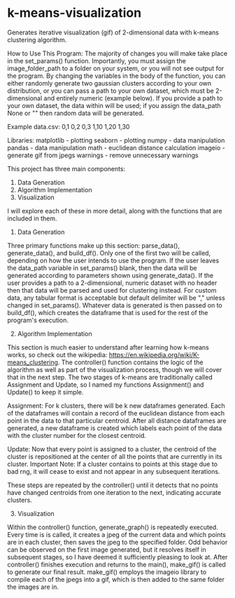 # k-means-visualization
Generates iterative visualization (gif) of 2-dimensional data with k-means clustering algorithm.

How to Use This Program:
  The majority of changes you will make take place in the set_params() function.
  Importantly, you must assign the image_folder_path to a folder on your system, or you will not see output for the program.
  By changing the variables in the body of the function, you can either randomly generate two gaussian clusters according to your own distribution,
  or you can pass a path to your own dataset, which must be 2-dimensional and entirely numeric (example below).
  If you provide a path to your own dataset, the data within will be used; if you assign the data_path None or "" then random data will be generated.


Example data.csv:
0,1
0,2
0,3
1,10
1,20
1,30

Libraries: 
  matplotlib - plotting
  seaborn - plotting
  numpy - data manipulation
  pandas - data manipulation
  math - euclidean distance calculation
  imageio - generate gif from jpegs
  warnings - remove unnecessary warnings

This project has three main components: 
  1. Data Generation
  2. Algorithm Implementation
  3. Visualization

I will explore each of these in more detail, along with the functions that are included in them.

1. Data Generation

  Three primary functions make up this section: parse_data(), generate_data(), and build_df().
  Only one of the first two will be called, depending on how the user intends to use the program.
  If the user leaves the data_path variable in set_params() blank, then the data will be generated according to parameters shown using generate_data().
  If the user provides a path to a 2-dimensional, numeric dataset with no header then that data will be parsed and used for clustering instead.
  For custom data, any tabular format is acceptable but default delimiter will be "," unless changed in set_params().
  Whatever data is generated is then passed on to build_df(), which creates the dataframe that is used for the rest of the program's execution.
  
2. Algorithm Implementation

  This section is much easier to understand after learning how k-means works, so check out the wikipedia: https://en.wikipedia.org/wiki/K-means_clustering.
  The controller() function contains the logic of the algorithm as well as part of the visualization process, though we will cover that in the next step.
  The two stages of k-means are traditionally called Assignment and Update, so I named my functions Assignment() and Update() to keep it simple.
  
  Assignment: 
    For k clusters, there will be k new dataframes generated. 
    Each of the dataframes will contain a record of the euclidean distance from each point in the data to that particular centroid.
    After all distance dataframes are generated, a new dataframe is created which labels each point of the data with the cluster number for the closest centroid.
    
  Update:
    Now that every point is assigned to a cluster, the centroid of the cluster is repositioned at the center of all the points that are currently in its cluster.
    Important Note: If a cluster contains to points at this stage due to bad rng, it will cease to exist and not appear in any subsequent iterations.
    
  These steps are repeated by the controller() until it detects that no points have changed centroids from one iteration to the next, indicating accurate clusters.
  
3. Visualization

  Within the controller() function, generate_graph() is repeatedly executed.
  Every time is is called, it creates a jpeg of the current data and which points are in each cluster, then saves the jpeg to the specified folder.
  Odd behavior can be observed on the first image generated, but it resolves itself in subsequent stages, so I have deemed it sufficiently pleasing to look at.
  After controller() finishes execution and returns to the main(), make_gif() is called to generate our final result. 
  make_gif() employs the imageio library to compile each of the jpegs into a gif, which is then added to the same folder the images are in.
  

